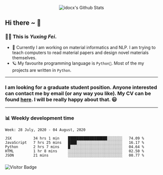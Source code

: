 <div align="center">
    <img align="center" src="https://github-readme-stats.vercel.app/api?username=idocx&show_icons=true&hide_border=true" alt="idocx's Github Stats"></img>
</div>

## Hi there ~ 👋
### 🧑🏻 This is *Yuxing Fei*. ‍

- 🚀 Currently I am working on material informatics and NLP. I am trying to teach computers to read material papers and design novel materials themselves.
- 🪐 My favourite programming language is `Python🐍`. Most of the my projects are written in `Python`.

---

### I am looking for a graduate student position. Anyone interested can contact me by email (or any way you like). My CV can be found [here](https://yuxingfei.com/src/resume.pdf). I will be really happy about that. 😃


---

### 📊 Weekly development time
<!--START_SECTION:waka-->
```text
Week: 28 July, 2020 - 04 August, 2020

JSX          34 hrs 1 min    ██████████████████░░░░░░░   74.09 % 
JavaScript   7 hrs 25 mins   ████░░░░░░░░░░░░░░░░░░░░░   16.17 % 
Python       2 hrs 7 mins    █░░░░░░░░░░░░░░░░░░░░░░░░   04.64 % 
HTML         1 hr 8 mins     ░░░░░░░░░░░░░░░░░░░░░░░░░   02.50 % 
JSON         21 mins         ░░░░░░░░░░░░░░░░░░░░░░░░░   00.77 %
```
<!--END_SECTION:waka-->

### 

![Visitor Badge](https://visitor-badge.laobi.icu/badge?page_id=idocx.idocx)